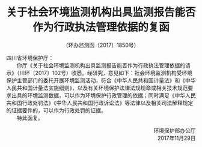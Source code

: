 # <center>关于社会环境监测机构出具监测报告能否作为行政执法管理依据的复函</center>

<p><center>（环办监测函〔2017〕1850号）</center></p>

<p>四川省环境保护厅：<br>
&emsp;&emsp;你厅《关于社会环境监测机构出具监测报告能否作为行政执法管理依据的请示》（川环〔2017〕102号）收悉。经研究，意见如下：社会环境监测机构受环境保护主管部门的委托开展环境监测活动，符合《中华人民共和国计量法》和《中华人民共和国计量法实施细则》，以及有关环境保护法律法规规章或相关技术规范要求出具的环境监测数据，可以作为环境保护行政管理的依据；同时满足《中华人民共和国行政处罚法》《中华人民共和国行政诉讼法》等法律以及相关司法解释规定的证据要件的，可以作为行政处罚的证据。<br>
&emsp;&emsp;特此函复。</p>

<p align="right">环境保护部办公厅<br>
2017年11月29日</p>